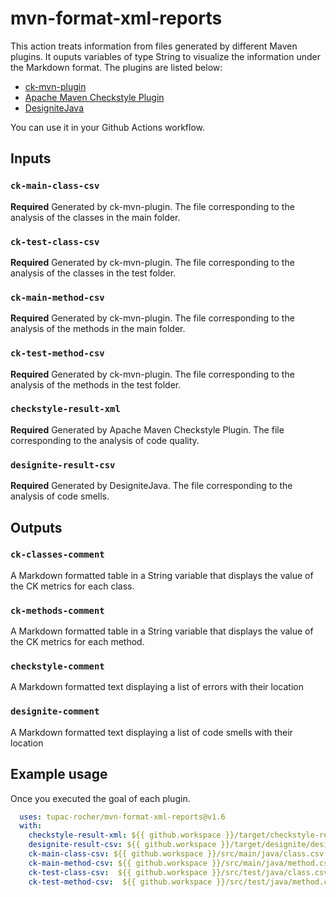 
# mvn-format-xml-reports

This action treats information from files generated by different Maven plugins. It ouputs variables of type String to visualize the information under the Markdown format.
The plugins are listed below:

- [ck-mvn-plugin](https://github.com/jazzmuesli/ck-mvn-plugin)
- [Apache Maven Checkstyle Plugin](https://maven.apache.org/plugins/maven-checkstyle-plugin/)
- [DesigniteJava](https://github.com/tushartushar/DesigniteJava)

You can use it in your Github Actions workflow.

## Inputs

### `ck-main-class-csv`

**Required** Generated by ck-mvn-plugin. The file corresponding to the analysis of the classes in the main folder.

### `ck-test-class-csv`

**Required** Generated by ck-mvn-plugin. The file corresponding to the analysis of the classes in the test folder.

### `ck-main-method-csv`

**Required** Generated by ck-mvn-plugin. The file corresponding to the analysis of the methods in the main folder.

### `ck-test-method-csv`

**Required** Generated by ck-mvn-plugin. The file corresponding to the analysis of the methods in the test folder.

### `checkstyle-result-xml`

**Required** Generated by Apache Maven Checkstyle Plugin. The file corresponding to the analysis of code quality.

### `designite-result-csv`

**Required** Generated by DesigniteJava. The file corresponding to the analysis of code smells.

## Outputs

### `ck-classes-comment`

A Markdown formatted table in a String variable that displays the value of the CK metrics for each class.

### `ck-methods-comment`

A Markdown formatted table in a String variable that displays the value of the CK metrics for each method.

### `checkstyle-comment`

A Markdown formatted text displaying a list of errors with their location

### `designite-comment`

A Markdown formatted text displaying a list of code smells with their location

## Example usage

Once you executed the goal of each plugin.

```yaml
  uses: tupac-rocher/mvn-format-xml-reports@v1.6
  with:
    checkstyle-result-xml: ${{ github.workspace }}/target/checkstyle-result.xml
    designite-result-csv: ${{ github.workspace }}/target/designite/designCodeSmells.csv
    ck-main-class-csv: ${{ github.workspace }}/src/main/java/class.csv
    ck-main-method-csv: ${{ github.workspace }}/src/main/java/method.csv
    ck-test-class-csv:  ${{ github.workspace }}/src/test/java/class.csv
    ck-test-method-csv:  ${{ github.workspace }}/src/test/java/method.csv
```
